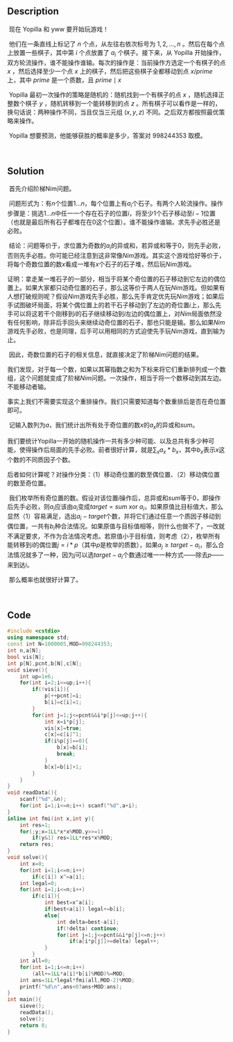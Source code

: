 ## Description

​	现在 Yopilla 和 yww 要开始玩游戏！ 

​	他们在一条直线上标记了 $n$ 个点，从左往右依次标号为 $1, 2, ..., n$ 。然后在每个点上放置一些棋子，其中第 $i$ 个点放置了 $a_i$ 个棋子。接下来，从 Yopilla 开始操作，双方轮流操作，谁不能操作谁输。每次的操作是：当前操作方选定一个有棋子的点 $x$ ，然后选择至少一个点 $x$ 上的棋子，然后把这些棋子全都移动到点 $x / prime$ 上，其中 $prime$ 是一个质数，且 $prime \mid x$  

​	Yopilla 最初一次操作的策略是随机的：随机找到一个有棋子的点 $x$ ，随机选择正整数个棋子 $y$ ，随机转移到一个能转移到的点 $z$ 。所有棋子可以看作是一样的，换句话说：两种操作不同，当且仅当三元组 $(x, y, z)$ 不同。之后双方都按照最优策略来操作。 

​	Yopilla 想要预测，他能够获胜的概率是多少，答案对 $998244353$ 取模。 

​	



## Solution

​	首先介绍阶梯Nim问题。

​	问题形式为：有$n$个位置$1...n$，每个位置上有$a_i$个石子。有两个人轮流操作。操作步骤是：挑选$1...n$中任一一个存在石子的位置$i$，将至少1个石子移动至$i-1$位置（也就是最后所有石子都堆在在0这个位置）。谁不能操作谁输。求先手必胜还是必败。

​	结论：问题等价于，求位置为奇数的$a_i$的异或和，若异或和等于0，则先手必败，否则先手必胜。你可能已经注意到这非常像$Nim$游戏。其实这个游戏恰好等价于，将每个奇数位置的数$x$看成一堆有$x$个石子的石子堆，然后玩$Nim$游戏。

​	证明：拿走某一堆石子的一部分，相当于将某个奇位置的石子移动到它左边的偶位置上。如果大家都只动奇位置的石子，那么这等价于两人在玩$Nim$游戏。但如果有人想打破规则呢？假设$Nim$游戏先手必胜，那么先手肯定优先玩$Nim$游戏；如果后手试图破坏局面，将某个偶位置上的若干石子移动到了左边的奇位置$i$上，那么先手可以将这若干个刚移到$i$的石子继续移动到$i$左边的偶位置上，对$Nim$局面依然没有任何影响，除非后手回头来继续动奇位置的石子，那也只能是输。那么如果$Nim$游戏先手必败，也是同理，后手可以用相同的方式迫使先手玩$Nim$游戏，直到输为止。

​	因此，奇数位置的石子的相关信息，就直接决定了阶梯$Nim$问题的结果。 



​	我们发现，对于每一个数，如果以其幂指数之和为下标来将它们重新排列成一个数组，这个问题就变成了阶梯$Nim$问题。一次操作，相当于将一个数移动到其左边。不能移动者输。

​	事实上我们不需要实现这个重排操作。我们只需要知道每个数重排后是否在奇位置即可。

​	记输入数列为$a$，我们统计出所有处于奇位置的数$x$的$a_x$的异或和$sum$。

​	我们要统计Yopilla一开始的随机操作一共有多少种可能、以及总共有多少种可能，使得操作后局面的先手必败。前者很好计算，就是$\sum_x a_x*b_x$，其中$b_x$表示$x$这个数的不同质因子个数。

​	后者如何计算呢？对操作分类：（1）移动奇位置的数至偶位置、（2）移动偶位置的数至奇位置。

​	我们枚举所有奇位置的数。假设对该位置$i​$操作后，总异或和$sum​$等于0，即操作后先手必败，则$a_i​$应该由$a_i​$变成$target=sum\; \text{xor}\; a_i​$，如果原值比目标值大，那么显然（1）容易满足，选出$a_i-target​$个数，并将它们通过任意一个质因子移动到偶位置，一共有$b_i​$种合法情况。如果原值与目标值相等，则什么也做不了，一改就不满足要求，不作为合法情况考虑。若原值小于目标值，则考虑（2），枚举所有能转移到$i​$的偶位置$j=i*p​$（其中$p​$是枚举的质数），如果$a_j \ge target-a_i​$，那么合法情况就多了一种，因为$j​$可以选$target-a_i​$个数通过唯一一种方式——除去$p​$——来到达$i​$。

​	那么概率也就很好计算了。

​	[](https://i.cnblogs.com/EditPosts.aspx?opt=1)



## Code

```c++
#include <cstdio>
using namespace std;
const int N=1000005,MOD=998244353;
int n,a[N];
bool vis[N];
int p[N],pcnt,b[N],c[N];
void sieve(){
	int up=1e6;
	for(int i=2;i<=up;i++){
		if(!vis[i]){
			p[++pcnt]=i;
			b[i]=c[i]=1;
		}
		for(int j=1;j<=pcnt&&i*p[j]<=up;j++){
			int x=i*p[j];
			vis[x]=true;
			c[x]=c[i]^1;
			if(i%p[j]==0){
				b[x]=b[i];
				break;
			}
			b[x]=b[i]+1;
		}
	}
}
void readData(){
	scanf("%d",&n);
	for(int i=1;i<=n;i++) scanf("%d",a+i);
}
inline int fmi(int x,int y){
	int res=1;
	for(;y;x=1LL*x*x%MOD,y>>=1)
		if(y&1) res=1LL*res*x%MOD;
	return res;
}
void solve(){
	int x=0;
	for(int i=1;i<=n;i++) 
		if(c[i]) x^=a[i];
	int legal=0;
	for(int i=1;i<=n;i++)
		if(c[i]){
			int best=x^a[i];
			if(best<a[i]) legal+=b[i];
			else{
				int delta=best-a[i];
				if(!delta) continue;
				for(int j=1;j<=pcnt&&i*p[j]<=n;j++)	
					if(a[i*p[j]]>=delta) legal++;
			}
		}
	int all=0;
	for(int i=1;i<=n;i++) 
		(all+=1LL*a[i]*b[i]%MOD)%=MOD;
	int ans=1LL*legal*fmi(all,MOD-2)%MOD;
	printf("%d\n",ans<0?ans+MOD:ans);
}
int main(){
	sieve();
	readData();
	solve();
	return 0;
}

```

​	

​	
